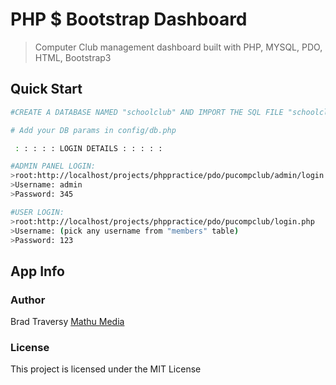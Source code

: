 # PHP $ Bootstrap Dashboard

> Computer Club management dashboard built with PHP, MYSQL, PDO, HTML, Bootstrap3

## Quick Start

```bash
#CREATE A DATABASE NAMED "schoolclub" AND IMPORT THE SQL FILE "schoolclub.sql" FROM THE "sql file" FOLDER

# Add your DB params in config/db.php

 : : : : : LOGIN DETAILS : : : : : 

#ADMIN PANEL LOGIN:
>root:http://localhost/projects/phppractice/pdo/pucompclub/admin/login.php
>Username: admin
>Password: 345

#USER LOGIN:
>root:http://localhost/projects/phppractice/pdo/pucompclub/login.php
>Username: (pick any username from "members" table)
>Password: 123
```

## App Info

### Author

Brad Traversy
[Mathu Media](http://www.mathumedia.com)

### License

This project is licensed under the MIT License